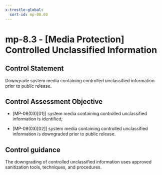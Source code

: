 ```yaml
---
x-trestle-global:
  sort-id: mp-08.03
---
```


# mp-8.3 - \[Media Protection\] Controlled Unclassified Information

## Control Statement

Downgrade system media containing controlled unclassified information prior to public release.

## Control Assessment Objective

- \[MP-08(03)[01]\] system media containing controlled unclassified information is identified;

- \[MP-08(03)[02]\] system media containing controlled unclassified information is downgraded prior to public release.

## Control guidance

The downgrading of controlled unclassified information uses approved sanitization tools, techniques, and procedures.
